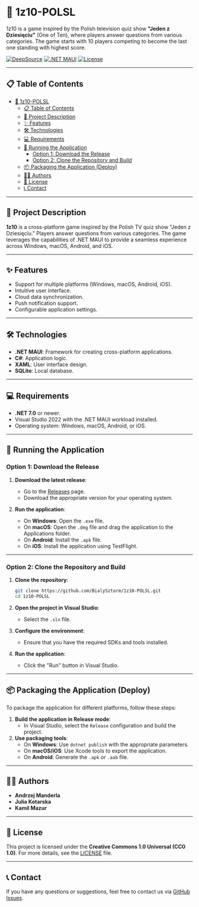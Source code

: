 # 📱 1z10-POLSL

1z10 is a game inspired by the Polish television quiz show **"Jeden z Dziesięciu"** (One of Ten), where players answer questions from various categories. The game starts with 10 players competing to become the last one standing with highest score.


[![DeepSource](https://app.deepsource.com/gh/BialySztorm/1z10-POLSL.svg/?label=active+issues&show_trend=true&token=ZyID-0YdxSJsWMX-4MiPeUhr)](https://app.deepsource.com/gh/BialySztorm/1z10-POLSL/)
[![.NET MAUI](https://img.shields.io/badge/.NET%20MAUI-7.0-purple)](https://dotnet.microsoft.com/apps/maui)
[![License](https://img.shields.io/badge/license-CC0%201.0-blue)](https://creativecommons.org/publicdomain/zero/1.0/)

---

## 📋 Table of Contents
- [📱 1z10-POLSL](#-1z10-polsl)
  - [📋 Table of Contents](#-table-of-contents)
  - [📖 Project Description](#-project-description)
  - [✨ Features](#-features)
  - [🛠 Technologies](#-technologies)
  - [💻 Requirements](#-requirements)
  - [🚀 Running the Application](#-running-the-application)
    - [Option 1: Download the Release](#option-1-download-the-release)
    - [Option 2: Clone the Repository and Build](#option-2-clone-the-repository-and-build)
  - [📦 Packaging the Application (Deploy)](#-packaging-the-application-deploy)
  - [👨‍💻 Authors](#-authors)
  - [📜 License](#-license)
  - [📞 Contact](#-contact)

---

## 📖 Project Description
**1z10** is a cross-platform game inspired by the Polish TV quiz show "Jeden z Dziesięciu." Players answer questions from various categories. The game leverages the capabilities of .NET MAUI to provide a seamless experience across Windows, macOS, Android, and iOS.


---

## ✨ Features
- Support for multiple platforms (Windows, macOS, Android, iOS).
- Intuitive user interface.
- Cloud data synchronization.
- Push notification support.
- Configurable application settings.

---

## 🛠 Technologies
- **.NET MAUI**: Framework for creating cross-platform applications.
- **C#**: Application logic.
- **XAML**: User interface design.
- **SQLite**: Local database.

---

## 💻 Requirements
- **.NET 7.0** or newer.
- Visual Studio 2022 with the .NET MAUI workload installed.
- Operating system: Windows, macOS, Android, or iOS.

---

## 🚀 Running the Application

### Option 1: Download the Release
1. **Download the latest release**:
   - Go to the [Releases](https://github.com/BialySztorm/1z10-POLSL/releases) page.
   - Download the appropriate version for your operating system.

2. **Run the application**:
   - On **Windows**: Open the `.exe` file.
   - On **macOS**: Open the `.dmg` file and drag the application to the Applications folder.
   - On **Android**: Install the `.apk` file.
   - On **iOS**: Install the application using TestFlight.

---

### Option 2: Clone the Repository and Build
1. **Clone the repository**:
   ```bash
   git clone https://github.com/BialySztorm/1z10-POLSL.git
   cd 1z10-POLSL
   ```

2. **Open the project in Visual Studio**:
   - Select the `.sln` file.

3. **Configure the environment**:
   - Ensure that you have the required SDKs and tools installed.

4. **Run the application**:
   - Click the "Run" button in Visual Studio.

---

## 📦 Packaging the Application (Deploy)
To package the application for different platforms, follow these steps:
1. **Build the application in Release mode**:
    - In Visual Studio, select the `Release` configuration and build the project.
2. **Use packaging tools**:
    - On **Windows**: Use `dotnet publish` with the appropriate parameters.
    - On **macOS/iOS**: Use Xcode tools to export the application.
    - On **Android**: Generate the `.apk` or `.aab` file.

---

## 👨‍💻 Authors
- **Andrzej Manderla**
- **Julia Kotarska**
- **Kamil Mazur**

---

## 📜 License
This project is licensed under the **Creative Commons 1.0 Universal (CC0 1.0)**. For more details, see the [LICENSE](LICENSE) file.

---

## 📞 Contact
If you have any questions or suggestions, feel free to contact us via [GitHub Issues](https://github.com/BialySztorm/Familiada-POLSL/issues).